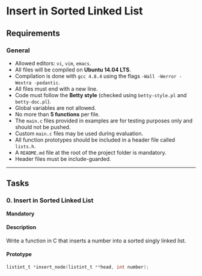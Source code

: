 # Insert in Sorted Linked List

## Requirements

### General
- Allowed editors: `vi`, `vim`, `emacs`.
- All files will be compiled on **Ubuntu 14.04 LTS**.
- Compilation is done with `gcc 4.8.4` using the flags `-Wall -Werror -Wextra -pedantic`.
- All files must end with a new line.
- Code must follow the **Betty style** (checked using `betty-style.pl` and `betty-doc.pl`).
- Global variables are not allowed.
- No more than **5 functions** per file.
- The `main.c` files provided in examples are for testing purposes only and should not be pushed.
- Custom `main.c` files may be used during evaluation.
- All function prototypes should be included in a header file called `lists.h`.
- A `README.md` file at the root of the project folder is mandatory.
- Header files must be include-guarded.

---

## Tasks

### 0. Insert in Sorted Linked List
**Mandatory**

#### Description
Write a function in C that inserts a number into a sorted singly linked list.

#### Prototype
```c
listint_t *insert_node(listint_t **head, int number);
